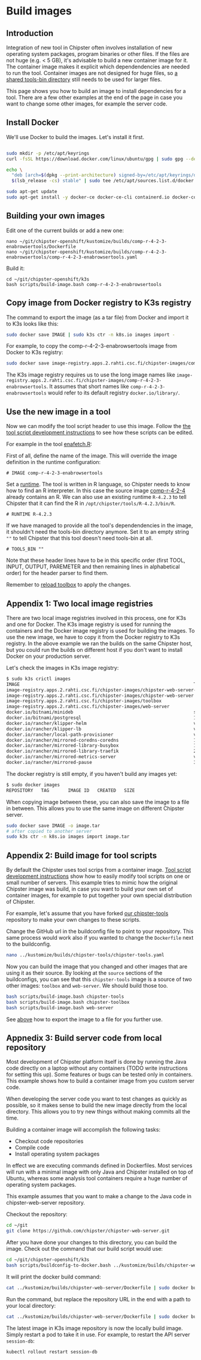 # Build images

## Introduction

Integration of new tool in Chipster often involves installation of new operating system packages, program binaries or other files. If the files are not huge (e.g. < 5 GB), it's advisable to build a new container image for it. The container image makes it explicit which dependendencies are needed to run the tool. Container images are not designed for huge files, so [a shared tools-bin directory](tools-bin-host-mount.md) still needs to be used for larger files.

This page shows you how to build an image to install dependencies for a tool. There are a few other examples at the end of the page in case you want to change some other images, for example the server code.

## Install Docker

We'll use Docker to build the images. Let's install it first.

```bash

sudo mkdir -p /etc/apt/keyrings
curl -fsSL https://download.docker.com/linux/ubuntu/gpg | sudo gpg --dearmor -o /etc/apt/keyrings/docker.gpg

echo \
  "deb [arch=$(dpkg --print-architecture) signed-by=/etc/apt/keyrings/docker.gpg] https://download.docker.com/linux/ubuntu \
  $(lsb_release -cs) stable" | sudo tee /etc/apt/sources.list.d/docker.list > /dev/null

sudo apt-get update
sudo apt-get install -y docker-ce docker-ce-cli containerd.io docker-compose-plugin
```

## Building your own images

Edit one of the current builds or add a new one:

```
nano ~/git/chipster-openshift/kustomize/builds/comp-r-4-2-3-enabrowsertools/Dockerfile
nano ~/git/chipster-openshift/kustomize/builds/comp-r-4-2-3-enabrowsertools/comp-r-4-2-3-enabrowsertools.yaml
```

Build it:

```
cd ~/git/chipster-openshift/k3s
bash scripts/build-image.bash comp-r-4-2-3-enabrowsertools
```

## Copy image from Docker registry to K3s registry

The command to export the image (as a tar file) from Docker and import it to K3s looks like this:

```bash
sudo docker save IMAGE | sudo k3s ctr -n k8s.io images import -
```

For example, to copy the comp-r-4-2-3-enabrowsertools image from Docker to K3s registry:

```bash
sudo docker save image-registry.apps.2.rahti.csc.fi/chipster-images/comp-r-4-2-3-enabrowsertools | sudo k3s ctr -n k8s.io images import -
```

The K3s image registry requires us to use the long image names like `image-registry.apps.2.rahti.csc.fi/chipster-images/comp-r-4-2-3-enabrowsertools`. It assumes that short names like `comp-r-4-2-3-enabrowsertools` would refer to its default registry `docker.io/library/`.

## Use the new image in a tool

Now we can modify the tool script header to use this image. Follow the [the tool script development instructions](tool-script-dev.md) to see how these scripts can be edited.

For example in the tool [enafetch.R](https://github.com/chipster/chipster-tools/blob/master/tools/common/R/enafetch.R):

First of all, define the name of the image. This will override the image definition in the runtime configuration:

```
# IMAGE comp-r-4-2-3-enabrowsertools
```

Set a [runtime](tool-script-dev.md#runtimes). The tool is written in R language, so Chipster needs to know how to find an R interpreter. In this case the source image [comp-r-4-2-4](https://github.com/chipster/chipster-openshift/tree/k3s/kustomize/builds/comp-r-4-2-3) already contains an R. We can also use an existing runtime `R-4.2.3` to tell Chipster that it can find the R in `/opt/chipster/tools/R-4.2.3/bin/R`.

```
# RUNTIME R-4.2.3
```

If we have managed to provide all the tool's dependendencies in the image, it shouldn't need the tools-bin directory anymore. Set it to an empty string `""` to tell Chipster that this tool doesn't need tools-bin at all.

```
# TOOLS_BIN ""
```

Note that these header lines have to be in this specific order (first TOOL, INPUT, OUTPUT, PAREMETER and then remaining lines in alphabetical order) for the header parser to find them.

Remember to [reload toolbox](tool-script-dev.md#reload-toolbox-after-tool-script-changes) to apply the changes.

## Appendix 1: Two local image registries

There are two local image registries involved in this process, one for K3s and one for Docker. The K3s image registry is used for running the containers and the Docker image registry is used for building the images. To use the new image, we have to copy it from the Docker registry to K3s registry. In the above example we ran the builds on the same Chipster host, but you could run the builds on different host if you don't want to install Docker on your production server.

Let's check the images in K3s image registry:

```bash
$ sudo k3s crictl images
IMAGE                                                                 TAG                    IMAGE ID            SIZE
image-registry.apps.2.rahti.csc.fi/chipster-images/chipster-web-server-js   latest                 ba6b8e4832b16       280MB
image-registry.apps.2.rahti.csc.fi/chipster-images/chipster-web-server      latest                 d308fcb91521f       903MB
image-registry.apps.2.rahti.csc.fi/chipster-images/toolbox                  latest                 7f94300d1e138       904MB
image-registry.apps.2.rahti.csc.fi/chipster-images/web-server               latest                 e8c8edaaf2417       989MB
docker.io/bitnami/minideb                                             stretch                e398a222dbd61       22.2MB
docker.io/bitnami/postgresql                                          11.6.0-debian-9-r48    6db6971e4c89c       81.2MB
docker.io/rancher/klipper-helm                                        v0.7.3-build20220613   38b3b9ad736af       83MB
docker.io/rancher/klipper-lb                                          v0.3.5                 dbd43b6716a08       3.33MB
docker.io/rancher/local-path-provisioner                              v0.0.21                fb9b574e03c34       11.4MB
docker.io/rancher/mirrored-coredns-coredns                            1.9.1                  99376d8f35e0a       14.1MB
docker.io/rancher/mirrored-library-busybox                            1.34.1                 7a80323521ccd       777kB
docker.io/rancher/mirrored-library-traefik                            2.6.2                  72463d8000a35       30.3MB
docker.io/rancher/mirrored-metrics-server                             v0.5.2                 f73640fb50619       26MB
docker.io/rancher/mirrored-pause                                      3.6                    6270bb605e12e       301kB
```

The docker registry is still empty, if you haven't build any images yet:

```bash
$ sudo docker images
REPOSITORY   TAG       IMAGE ID   CREATED   SIZE
```

When copying image between these, you can also save the image to a file in between. This allows you to use the same image on different Chipster server.

```bash
sudo docker save IMAGE -o image.tar
# after copied to another server
sudo k3s ctr -n k8s.io images import image.tar
```

## Appendix 2: Build image for tool scripts

By default the Chipster uses tool scrips from a container image. [Tool script development instructions](tool-script-dev.md) show how to easily modify tool scripts on one or small number of servers. This example tries to mimic how the original Chipster image was build, in case you want to build your own set of container images, for example to put together your own special distribution of Chipster.

For example, let's assume that you have forked [our chipster-tools](https://github.com/chipster/chipster-tools) repository to make your own changes to these scripts.

Change the GitHub url in the buildconfig file to point to your repository. This same process would work also if you wanted to change the `Dockerfile` next to the buildconfig.

```bash
nano ../kustomize/builds/chipster-tools/chipster-tools.yaml
```

Now you can build the image that you changed and other images that are using it as their source. By looking at the `source` sections of the buildconfigs, you can see that this `chipster-tools` image is a source of two other images: `toolbox` and `web-server`. We should build those too.

```bash
bash scripts/build-image.bash chipster-tools
bash scripts/build-image.bash chipster-toolbox
bash scripts/build-image.bash web-server
```

See [above](#appendix-1-two-local-image-registries) how to export the image to a file for you further use.

## Appnedix 3: Build server code from local repository

Most development of Chipster platform itself is done by running the Java code directly on a laptop without any containers (TODO write instructions for setting this up). Some features or bugs can be tested only in containers. This example shows how to build a container image from you custom server code.

When developing the server code you want to test changes as quickly as possible, so it makes sense to build the new image directly from the local directory. This allows you to try new things without making commits all the time.

Building a container image will accomplish the following tasks:

- Checkout code repositories
- Compile code
- Install operating system packages

In effect we are executing commands defined in Dockerfiles. Most services will run with a minimal image with only Java and Chipster installed on top of Ubuntu, whereas some analysis tool containers require a huge number of operating system packages.

This example assumes that you want to make a change to the Java code in chipster-web-server repository.

Checkout the repository:

```bash
cd ~/git
git clone https://github.com/chipster/chipster-web-server.git
```

After you have done your changes to this directory, you can build the image. Check out the command that our build script would use:

```bash
cd ~/git/chipster-openshift/k3s
bash scripts/buildconfig-to-docker.bash ../kustomize/builds/chipster-web-server
```

It will print the docker build command:

```bash
cat ../kustomize/builds/chipster-web-server/Dockerfile | sudo docker build -t chipster-web-server -f - https://github.com/chipster/chipster-web-server.git
```

Run the command, but replace the repository URL in the end with a path to your local directory:

```bash
cat ../kustomize/builds/chipster-web-server/Dockerfile | sudo docker build -t chipster-web-server -f -  ~/git/chipster-web-server
```

The latest image in K3s image repository is now the locally build image. Simply restart a pod to take it in use. For example, to restart the API server `session-db`:

```bash
kubectl rollout restart session-db
```
